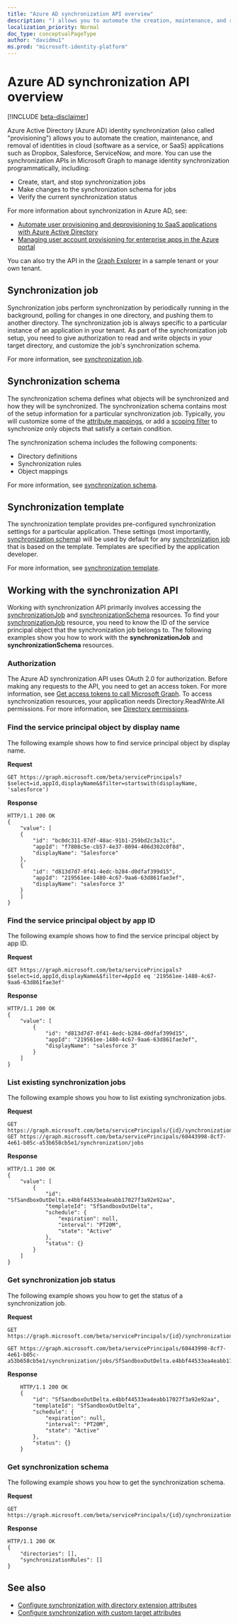 ```yaml
---
title: "Azure AD synchronization API overview"
description: ") allows you to automate the creation, maintenance, and removal of identities in cloud (software as a service, or SaaS) applications such as Dropbox, Salesforce, ServiceNow, and more. You can use the synchronization APIs in Microsoft Graph to manage identity synchronization programmatically, including:"
localization_priority: Normal
doc_type: conceptualPageType
author: "davidmu1"
ms.prod: "microsoft-identity-platform"
---
```


# Azure AD synchronization API overview

[!INCLUDE [beta-disclaimer](../../includes/beta-disclaimer.md)]

Azure Active Directory (Azure AD) identity synchronization (also called "provisioning") allows you to automate the creation, maintenance, and removal of identities in cloud (software as a service, or SaaS) applications such as Dropbox, Salesforce, ServiceNow, and more. You can use the synchronization APIs in Microsoft Graph to manage identity synchronization programmatically, including:

- Create, start, and stop synchronization jobs
- Make changes to the synchronization schema for jobs
- Verify the current synchronization status 

For more information about synchronization in Azure AD, see:

* [Automate user provisioning and deprovisioning to SaaS applications with Azure Active Directory](https://docs.microsoft.com/en-us/azure/active-directory/active-directory-saas-app-provisioning)
* [Managing user account provisioning for enterprise apps in the Azure portal](https://docs.microsoft.com/en-us/azure/active-directory/active-directory-enterprise-apps-manage-provisioning)

You can also try the API in the [Graph Explorer](https://developer.microsoft.com/graph/graph-explorer) in a sample tenant or your own tenant.

## Synchronization job

Synchronization jobs perform synchronization by periodically running in the background, polling for changes in one directory, and pushing them to another directory. The synchronization job is always specific to a particular instance of an application in your tenant. As part of the synchronization job setup, you need to give authorization to read and write objects in your target directory, and customize the job's synchronization schema.

For more information, see [synchronization job](synchronization-synchronizationjob.md).

## Synchronization schema

The synchronization schema defines what objects will be synchronized and how they will be synchronized. The synchronization schema contains most of the setup information for a particular synchronization job. Typically, you will customize some of the [attribute mappings](synchronization-attributemapping.md), or add a [scoping filter](synchronization-filter.md) to synchronize only objects that satisfy a certain condition.

The synchronization schema includes the following components:

- Directory definitions
- Synchronization rules
- Object mappings

For more information, see [synchronization schema](synchronization-synchronizationschema.md).

## Synchronization template

The synchronization template provides pre-configured synchronization settings for a particular application. These settings (most importantly, [synchronization schema](synchronization-synchronizationschema.md)) will be used by default for any [synchronization job](synchronization-synchronizationjob.md) that is based on the template. Templates are specified by the application developer.

For more information, see [synchronization template](synchronization-synchronizationtemplate.md).

## Working with the synchronization API

Working with synchronization API primarily involves accessing the [synchronizationJob](synchronization-synchronizationjob.md) and [synchronizationSchema](synchronization-synchronizationschema.md) resources. To find your [synchronizationJob](synchronization-synchronizationjob.md) resource, you need to know the ID of the service principal object that the synchronization job belongs to. The following examples show you how to work with the **synchronizationJob** and **synchronizationSchema** resources.

### Authorization

The Azure AD synchronization API uses OAuth 2.0 for authorization. Before making any requests to the API, you need to get an access token. For more information, see [Get access tokens to call Microsoft Graph](https://developer.microsoft.com/graph/docs/concepts/auth_overview). To access synchronization resources, your application needs Directory.ReadWrite.All permissions. For more information, see [Directory permissions](/graph/permissions-reference#directory-permissions).

### Find the service principal object by display name

The following example shows how to find service principal object by display name.

**Request** 

<!-- { "blockType": "ignored" } -->
```http
GET https://graph.microsoft.com/beta/servicePrincipals?$select=id,appId,displayName&$filter=startswith(displayName, 'salesforce')
```

**Response**

<!-- { "blockType": "ignored" } -->
```http
HTTP/1.1 200 OK
{
    "value": [
    {
        "id": "bc0dc311-87df-48ac-91b1-259bd2c3a31c",
        "appId": "f7808c5e-cb57-4e37-8094-406d302c0f8d",
        "displayName": "Salesforce"
    },
    {
        "id": "d813d7d7-0f41-4edc-b284-d0dfaf399d15",
        "appId": "219561ee-1480-4c67-9aa6-63d861fae3ef",
        "displayName": "salesforce 3"
    }
    ]
}
```

### Find the service principal object by app ID

The following example shows how to find the service principal object by app ID.

**Request** 
<!-- { "blockType": "ignored" } -->
```http
GET https://graph.microsoft.com/beta/servicePrincipals?$select=id,appId,displayName&$filter=AppId eq '219561ee-1480-4c67-9aa6-63d861fae3ef'
```

**Response**
<!-- { "blockType": "ignored" } -->
```http
HTTP/1.1 200 OK
{
    "value": [
        {
            "id": "d813d7d7-0f41-4edc-b284-d0dfaf399d15",
            "appId": "219561ee-1480-4c67-9aa6-63d861fae3ef",
            "displayName": "salesforce 3"
        }
    ]
}
```

### List existing synchronization jobs

The following example shows you how to list existing synchronization jobs.

**Request**
<!-- { "blockType": "ignored" } -->
```http
GET https://graph.microsoft.com/beta/servicePrincipals/{id}/synchronization/jobs
GET https://graph.microsoft.com/beta/servicePrincipals/60443998-8cf7-4e61-b05c-a53b658cb5e1/synchronization/jobs
```

**Response**
<!-- { "blockType": "ignored" } -->
```http
HTTP/1.1 200 OK
{
    "value": [
        {
            "id": "SfSandboxOutDelta.e4bbf44533ea4eabb17027f3a92e92aa",
            "templateId": "SfSandboxOutDelta",
            "schedule": {
                "expiration": null,
                "interval": "PT20M",
                "state": "Active"
            },
            "status": {}
        }
    ]
}
```

### Get synchronization job status
The following example shows you how to get the status of a synchronization job.

**Request**
<!-- { "blockType": "ignored" } -->
```http
GET https://graph.microsoft.com/beta/servicePrincipals/{id}/synchronization/jobs/{jobId}

GET https://graph.microsoft.com/beta/servicePrincipals/60443998-8cf7-4e61-b05c-a53b658cb5e1/synchronization/jobs/SfSandboxOutDelta.e4bbf44533ea4eabb17027f3a92e92aa
```

**Response**
<!-- { "blockType": "ignored" } -->
```http
    HTTP/1.1 200 OK
    {
        "id": "SfSandboxOutDelta.e4bbf44533ea4eabb17027f3a92e92aa",
        "templateId": "SfSandboxOutDelta",
        "schedule": {
            "expiration": null,
            "interval": "PT20M",
            "state": "Active"
        },
        "status": {}
    }
```

### Get synchronization schema
The following example shows you how to get the synchronization schema.

**Request**
<!-- { "blockType": "ignored" } -->
```http
GET https://graph.microsoft.com/beta/servicePrincipals/{id}/synchronization/jobs/{jobId}/schema
```

**Response**
<!-- { "blockType": "ignored" } -->
```http
HTTP/1.1 200 OK
{
    "directories": [],
    "synchronizationRules": []
}
```
## See also

* [Configure synchronization with directory extension attributes](../resources/synchronization-configure-with-directory-extension-attributes.md)
* [Configure synchronization with custom target attributes](../resources/synchronization-configure-with-custom-target-attributes.md)



